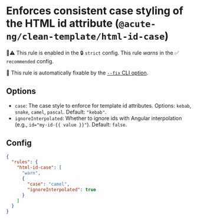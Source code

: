 # Enforces consistent case styling of the HTML id attribute (`@acute-ng/clean-template/html-id-case`)

💼⚠️ This rule is enabled in the 🔒 `strict` config. This rule _warns_ in the ✅ `recommended` config.

🔧 This rule is automatically fixable by the [`--fix` CLI option](https://eslint.org/docs/latest/user-guide/command-line-interface#--fix).

<!-- end auto-generated rule header -->

## Options

- `case`: The case style to enforce for template id attributes. Options: `kebab`, `snake`, `camel`, `pascal`. Default: `"kebab"`.
- `ignoreInterpolated`: Whether to ignore ids with Angular interpolation (e.g., `id="my-id-{{ value }}"`). Default: `false`.

## Config

```json
{
  "rules": {
    "html-id-case": [
      "warn",
      {
        "case": "camel",
        "ignoreInterpolated": true
      }
    ]
  }
}
```
